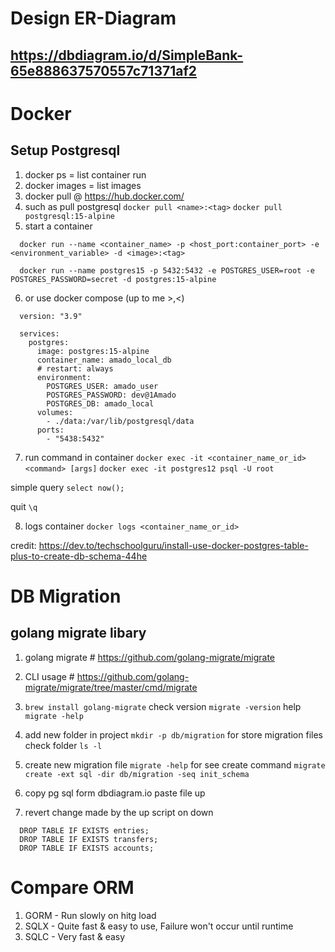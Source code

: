 # Design ER-Diagram 
## https://dbdiagram.io/d/SimpleBank-65e888637570557c71371af2

# Docker
## Setup Postgresql
1. docker ps  =  list container run
2. docker images  =  list images 
3. docker pull  @  https://hub.docker.com/
4. such as pull postgresql 
`docker pull <name>:<tag>`
`docker pull postgresql:15-alpine`
5. start a container 

``` #pattern
  docker run --name <container_name> -p <host_port:container_port> -e <environment_variable> -d <image>:<tag>
```

``` #example
  docker run --name postgres15 -p 5432:5432 -e POSTGRES_USER=root -e POSTGRES_PASSWORD=secret -d postgres:15-alpine
```

6. or use docker compose (up to me >,<)
``` #docker-compose.ymal
  version: "3.9"
  
  services:
    postgres:
      image: postgres:15-alpine
      container_name: amado_local_db
      # restart: always
      environment:
        POSTGRES_USER: amado_user
        POSTGRES_PASSWORD: dev@1Amado
        POSTGRES_DB: amado_local
      volumes:
        - ./data:/var/lib/postgresql/data
      ports:
        - "5438:5432"
```
7. run command in container
```docker exec -it <container_name_or_id> <command> [args]```
```docker exec -it postgres12 psql -U root```

simple query
```select now();```

quit `\q`

8. logs container  `docker logs <container_name_or_id>`

credit: https://dev.to/techschoolguru/install-use-docker-postgres-table-plus-to-create-db-schema-44he


# DB Migration
## golang migrate libary
1. golang migrate # https://github.com/golang-migrate/migrate
2. CLI usage # https://github.com/golang-migrate/migrate/tree/master/cmd/migrate
3. `brew install golang-migrate`
check version `migrate -version`
help `migrate -help`

4. add new folder in project `mkdir -p db/migration` for store migration files
check folder `ls -l`

5. create new migration file `migrate -help` for see create command
```migrate create -ext sql -dir db/migration -seq init_schema```

6. copy pg sql form dbdiagram.io paste file up
7. revert change made by the up script on down
``` file down
  DROP TABLE IF EXISTS entries;
  DROP TABLE IF EXISTS transfers;
  DROP TABLE IF EXISTS accounts;
```


# Compare ORM 
1. GORM - Run slowly on hitg load 
2. SQLX - Quite fast & easy to use, Failure won't occur until runtime
3. SQLC - Very fast & easy
